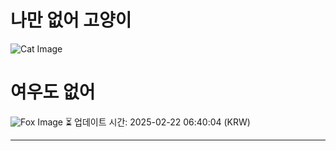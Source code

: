 
# 나만 없어 고양이

![Cat Image](https://cdn2.thecatapi.com/images/1tj.jpg)

# 여우도 없어
![Fox Image](https://randomfox.ca/images/22.jpg)
⏳ 업데이트 시간: 2025-02-22 06:40:04 (KRW)

---
